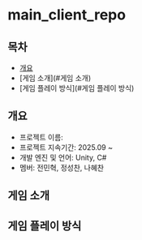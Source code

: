 # main_client_repo

## 목차
  - [개요](#개요)
  - [게임 소개](#게임 소개)
  - [게임 플레이 방식](#게임 플레이 방식)

## 개요
- 프로젝트 이름: 
- 프로젝트 지속기간: 2025.09 ~
- 개발 엔진 및 언어: Unity, C#
- 멤버: 전민혁, 정성찬, 나혜찬

## 게임 소개

## 게임 플레이 방식
